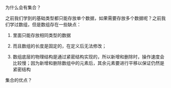 
为什么会有集合？

之前我们学到的基础类型都只能存放单个数据，如果需要存放多个数据呢？之前我们学过数组，但是数组存在一些缺点：

1. 里面只能存放相同类型的数据

2. 而且数组的长度是固定的，在定义后无法修改；

3. 数组底层的物理结构是通过紧密结构实现的，所以新增和删除时，操作速度会比较慢；因为新增和删除数组中的元素后，其余元素要进行平移以保证仍然是紧密结构



集合的优点？
